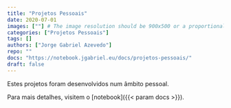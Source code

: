 ```yaml
---
title: "Projetos Pessoais"
date: 2020-07-01
images: [""] # The image resolution should be 900x500 or a proportional resolution
categories: ["Projetos Pessoais"]
tags: []
authors: ["Jorge Gabriel Azevedo"]
repo: ""
docs: "https://notebook.jgabriel.eu/docs/projetos-pessoais/"
draft: false
---
```

<!--more-->
Estes projetos foram desenvolvidos num âmbito pessoal.

Para mais detalhes, visitem o [notebook]({{< param docs >}}).